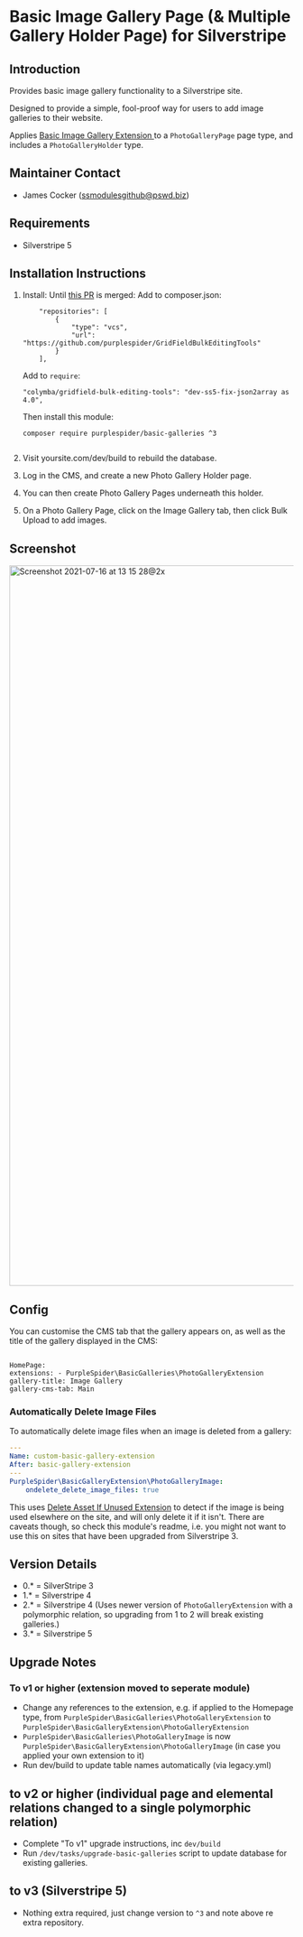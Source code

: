 # Basic Image Gallery Page (& Multiple Gallery Holder Page) for Silverstripe

## Introduction

Provides basic image gallery functionality to a Silverstripe site.

Designed to provide a simple, fool-proof way for users to add image galleries to their website.

Applies [Basic Image Gallery Extension
](https://github.com/purplespider/silverstripe-basic-gallery-extension) to a `PhotoGalleryPage` page type, and includes a `PhotoGalleryHolder` type.

## Maintainer Contact

-   James Cocker (ssmodulesgithub@pswd.biz)

## Requirements

-   Silverstripe 5

## Installation Instructions

1. Install:
   Until [this PR](https://github.com/colymba/GridFieldBulkEditingTools/pull/238) is merged:
   Add to composer.json:

    ```
        "repositories": [
    		{
    			"type": "vcs",
    			"url": "https://github.com/purplespider/GridFieldBulkEditingTools"
    		}
    	],
    ```

    Add to `require`:

    ```
    "colymba/gridfield-bulk-editing-tools": "dev-ss5-fix-json2array as 4.0",
    ```

    Then install this module:

    ```
    composer require purplespider/basic-galleries ^3


    ```

2. Visit yoursite.com/dev/build to rebuild the database.
3. Log in the CMS, and create a new Photo Gallery Holder page.
4. You can then create Photo Gallery Pages underneath this holder.
5. On a Photo Gallery Page, click on the Image Gallery tab, then click Bulk Upload to add images.

## Screenshot

<img width="1277" alt="Screenshot 2021-07-16 at 13 15 28@2x" src="https://user-images.githubusercontent.com/329880/125945926-12f45da8-ec7a-4851-927c-c8dddee461af.png">

## Config

You can customise the CMS tab that the gallery appears on, as well as the title of the gallery displayed in the CMS:

```

HomePage:
extensions: - PurpleSpider\BasicGalleries\PhotoGalleryExtension
gallery-title: Image Gallery
gallery-cms-tab: Main

```

### Automatically Delete Image Files

To automatically delete image files when an image is deleted from a gallery:

```yml
---
Name: custom-basic-gallery-extension
After: basic-gallery-extension
---
PurpleSpider\BasicGalleryExtension\PhotoGalleryImage:
    ondelete_delete_image_files: true
```

This uses [Delete Asset If Unused Extension](https://github.com/purplespider/asset-delete-if-unused-extension) to detect if the image is being used elsewhere on the site, and will only delete it if it isn't. There are caveats though, so check this module's readme, i.e. you might not want to use this on sites that have been upgraded from Silverstripe 3.

## Version Details

-   0.\* = SilverStripe 3
-   1.\* = Silverstripe 4
-   2.\* = Silverstripe 4 (Uses newer version of `PhotoGalleryExtension` with a polymorphic relation, so upgrading from 1 to 2 will break existing galleries.)
-   3.\* = Silverstripe 5

## Upgrade Notes

### To v1 or higher (extension moved to seperate module)

-   Change any references to the extension, e.g. if applied to the Homepage type, from `PurpleSpider\BasicGalleries\PhotoGalleryExtension` to `PurpleSpider\BasicGalleryExtension\PhotoGalleryExtension`
-   `PurpleSpider\BasicGalleries\PhotoGalleryImage` is now `PurpleSpider\BasicGalleryExtension\PhotoGalleryImage` (in case you applied your own extension to it)
-   Run dev/build to update table names automatically (via legacy.yml)

## to v2 or higher (individual page and elemental relations changed to a single polymorphic relation)

-   Complete "To v1" upgrade instructions, inc `dev/build`
-   Run `/dev/tasks/upgrade-basic-galleries` script to update database for existing galleries.

## to v3 (Silverstripe 5)

-   Nothing extra required, just change version to `^3` and note above re extra repository.
